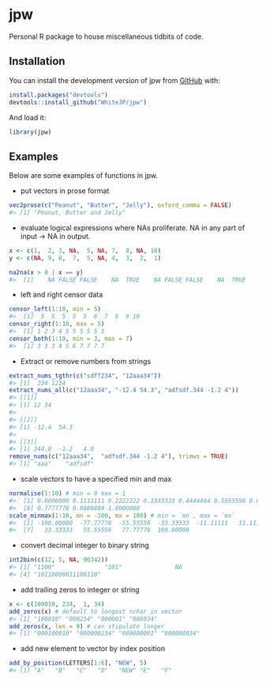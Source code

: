 
<!-- README.md is generated from README.Rmd. Please edit that file -->

# jpw

<!-- badges: start -->
<!-- badges: end -->

Personal R package to house miscellaneous tidbits of code.

## Installation

You can install the development version of jpw from
[GitHub](https://github.com/) with:

``` r
install.packages("devtools")
devtools::install_github("WhiteJP/jpw")
```

And load it:

``` r
library(jpw)
```

## Examples

Below are some examples of functions in jpw.

-   put vectors in prose format

``` r
vec2prose(c("Peanut", "Butter", "Jelly"), oxford_comma = FALSE)
#> [1] "Peanut, Butter and Jelly"
```

-   evaluate logical expressions where NAs proliferate. NA in any part
    of input -\> NA in output.

``` r
x <- c(1,  2, 3, NA,  5, NA, 7,  8, NA, 10)
y <- c(NA, 9, 8,  7,  5, NA, 4,  3,  2,  1)

na2na(x > 8 | x == y)
#>  [1]    NA FALSE FALSE    NA  TRUE    NA FALSE FALSE    NA  TRUE
```

-   left and right censor data

``` r
censor_left(1:10, min = 5)
#>  [1]  5  5  5  5  5  6  7  8  9 10
censor_right(1:10, max = 5)
#>  [1] 1 2 3 4 5 5 5 5 5 5
censor_both(1:10, min = 3, max = 7)
#>  [1] 3 3 3 4 5 6 7 7 7 7
```

-   Extract or remove numbers from strings

``` r
extract_nums_tgthr(c("sdff234", "12aaa34"))
#> [1]  234 1234
extract_nums_all(c("12aaa34", "-12.4 54.3", "adfsdf.344 -1.2 4"))
#> [[1]]
#> [1] 12 34
#> 
#> [[2]]
#> [1] -12.4  54.3
#> 
#> [[3]]
#> [1] 344.0  -1.2   4.0
remove_nums(c("12aaa34",  "adfsdf.344 -1.2 4"), trimws = TRUE)
#> [1] "aaa"    "adfsdf"
```

-   scale vectors to have a specified min and max

``` r
normalise(1:10) # min = 0 max = 1
#>  [1] 0.0000000 0.1111111 0.2222222 0.3333333 0.4444444 0.5555556 0.6666667
#>  [8] 0.7777778 0.8888889 1.0000000
scale_minmax(1:10, mn = -100, mx = 100) # min = `mn`, max = `mx`
#>  [1] -100.00000  -77.77778  -55.55556  -33.33333  -11.11111   11.11111
#>  [7]   33.33333   55.55556   77.77778  100.00000
```

-   convert decimal integer to binary string

``` r
int2bin(c(12, 5, NA, 90342))
#> [1] "1100"              "101"               NA                 
#> [4] "10110000011100110"
```

-   add trailing zeros to integer or string

``` r
x <- c(100010, 234,  1, 34)
add_zeros(x) # default to longest nchar in vector
#> [1] "100010" "000234" "000001" "000034"
add_zeros(x, len = 9) # can stipulate longer
#> [1] "000100010" "000000234" "000000001" "000000034"
```

-   add new element to vector by index position

``` r
add_by_position(LETTERS[1:6], "NEW", 5)
#> [1] "A"   "B"   "C"   "D"   "NEW" "E"   "F"
```
